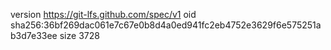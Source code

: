 version https://git-lfs.github.com/spec/v1
oid sha256:36bf269dac061e7c67e0b8d4a0ed941fc2eb4752e3629f6e575251ab3d7e33ee
size 3728
